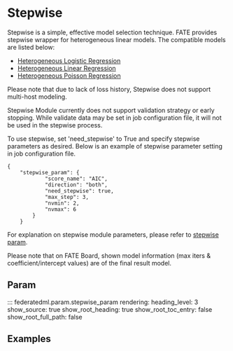 # Stepwise

Stepwise is a simple, effective model selection technique. FATE provides
stepwise wrapper for heterogeneous linear models. The compatible models
are listed below:

  - [Heterogeneous Logistic Regression](logistic_regression.md)
  - [Heterogeneous Linear Regression](linear_regression.md)
  - [Heterogeneous Poisson Regression](poisson_regression.md)

Please note that due to lack of loss history, Stepwise does not support
multi-host modeling.

Stepwise Module currently does not support validation strategy or early
stopping. While validate data may be set in job configuration file, it
will not be used in the stepwise process.

To use stepwise, set 'need\_stepwise' to
<span class="title-ref">True</span> and specify stepwise parameters as
desired. Below is an example of stepwise parameter setting in job
configuration file.

``` sourceCode json
{
    "stepwise_param": {
            "score_name": "AIC",
            "direction": "both",
            "need_stepwise": true,
            "max_step": 3,
            "nvmin": 2,
            "nvmax": 6
        }
    }
```

For explanation on
stepwise module parameters, please refer to
[stepwise param](../../python/federatedml/param/stepwise_param.py).

Please note that on FATE Board, shown model information (max iters &
coefficient/intercept values) are of the final result model.

## Param

::: federatedml.param.stepwise_param
    rendering:
      heading_level: 3
      show_source: true
      show_root_heading: true
      show_root_toc_entry: false
      show_root_full_path: false


## Examples

<!-- {% include-examples "hetero_stepwise" %} -->